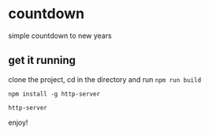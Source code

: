 # countdown
simple countdown to new years

## get it running
clone the project, cd in the directory and run
`npm run build`

`npm install -g http-server`

`http-server`

enjoy!
